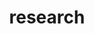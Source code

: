 ---
layout: page
title: research
nav: true
dropdown: true
children: 
    - title: summary
      permalink: /research/
    - title: publications
      permalink: /publications/
---